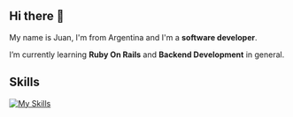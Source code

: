 ## Hi there 👋

My name is Juan, I'm from Argentina and I'm a **software developer**.

I’m currently learning **Ruby On Rails** and **Backend Development** in general.


## Skills

[![My Skills](https://skillicons.dev/icons?i=ruby,rails,postgres,docker,linux,bash)](https://skillicons.dev)





<!--
**juanfrab/juanfrab** is a ✨ _special_ ✨ repository because its `README.md` (this file) appears on your GitHub profile.

Here are some ideas to get you started:

- 🔭 I’m currently working on ...
- 🌱 I’m currently learning ...
- 👯 I’m looking to collaborate on ...
- 🤔 I’m looking for help with ...
- 💬 Ask me about ...
- 📫 How to reach me: ...
- 😄 Pronouns: ...
- ⚡ Fun fact: ...
-->
